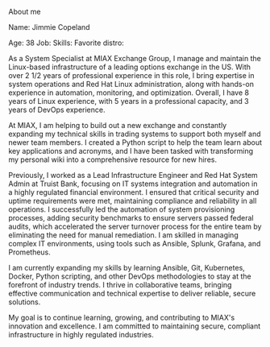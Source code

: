 About me

Name: Jimmie Copeland

Age: 38
Job:
Skills:
Favorite distro:

As a System Specialist at MIAX Exchange Group, I manage and maintain the Linux-based infrastructure of a leading options exchange in the US. With over 2 1/2 years of professional experience in this role, I bring expertise in system operations and Red Hat Linux administration, along with hands-on experience in automation, monitoring, and optimization. Overall, I have 8 years of Linux experience, with 5 years in a professional capacity, and 3 years of DevOps experience.

At MIAX, I am helping to build out a new exchange and constantly expanding my technical skills in trading systems to support both myself and newer team members. I created a Python script to help the team learn about key applications and acronyms, and I have been tasked with transforming my personal wiki into a comprehensive resource for new hires.

Previously, I worked as a Lead Infrastructure Engineer and Red Hat System Admin at Truist Bank, focusing on IT systems integration and automation in a highly regulated financial environment. I ensured that critical security and uptime requirements were met, maintaining compliance and reliability in all operations. I successfully led the automation of system provisioning processes, adding security benchmarks to ensure servers passed federal audits, which accelerated the server turnover process for the entire team by eliminating the need for manual remediation. I am skilled in managing complex IT environments, using tools such as Ansible, Splunk, Grafana, and Prometheus.

I am currently expanding my skills by learning Ansible, Git, Kubernetes, Docker, Python scripting, and other DevOps methodologies to stay at the forefront of industry trends. I thrive in collaborative teams, bringing effective communication and technical expertise to deliver reliable, secure solutions.

My goal is to continue learning, growing, and contributing to MIAX's innovation and excellence. I am committed to maintaining secure, compliant infrastructure in highly regulated industries.
